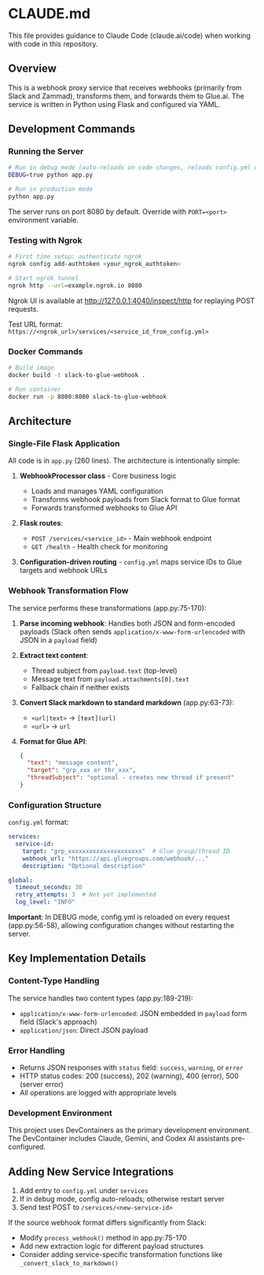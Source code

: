 # CLAUDE.md

This file provides guidance to Claude Code (claude.ai/code) when working with code in this repository.

## Overview

This is a webhook proxy service that receives webhooks (primarily from Slack and Zammad), transforms them, and forwards them to Glue.ai. The service is written in Python using Flask and configured via YAML.

## Development Commands

### Running the Server
```bash
# Run in debug mode (auto-reloads on code changes, reloads config.yml on each request)
DEBUG=true python app.py

# Run in production mode
python app.py
```

The server runs on port 8080 by default. Override with `PORT=<port>` environment variable.

### Testing with Ngrok
```bash
# First time setup: authenticate ngrok
ngrok config add-authtoken <your_ngrok_authtoken>

# Start ngrok tunnel
ngrok http --url=example.ngrok.io 8080
```

Ngrok UI is available at http://127.0.0.1:4040/inspect/http for replaying POST requests.

Test URL format: `https://<ngrok_url>/services/<service_id_from_config.yml>`

### Docker Commands
```bash
# Build image
docker build -t slack-to-glue-webhook .

# Run container
docker run -p 8080:8080 slack-to-glue-webhook
```

## Architecture

### Single-File Flask Application
All code is in `app.py` (260 lines). The architecture is intentionally simple:

1. **WebhookProcessor class** - Core business logic
   - Loads and manages YAML configuration
   - Transforms webhook payloads from Slack format to Glue format
   - Forwards transformed webhooks to Glue API

2. **Flask routes**:
   - `POST /services/<service_id>` - Main webhook endpoint
   - `GET /health` - Health check for monitoring

3. **Configuration-driven routing** - `config.yml` maps service IDs to Glue targets and webhook URLs

### Webhook Transformation Flow

The service performs these transformations (app.py:75-170):

1. **Parse incoming webhook**: Handles both JSON and form-encoded payloads (Slack often sends `application/x-www-form-urlencoded` with JSON in a `payload` field)

2. **Extract text content**:
   - Thread subject from `payload.text` (top-level)
   - Message text from `payload.attachments[0].text`
   - Fallback chain if neither exists

3. **Convert Slack markdown to standard markdown** (app.py:63-73):
   - `<url|text>` → `[text](url)`
   - `<url>` → `url`

4. **Format for Glue API**:
   ```json
   {
     "text": "message content",
     "target": "grp_xxx or thr_xxx",
     "threadSubject": "optional - creates new thread if present"
   }
   ```

### Configuration Structure

`config.yml` format:
```yaml
services:
  service-id:
    target: "grp_xxxxxxxxxxxxxxxxxxxxx"  # Glue group/thread ID
    webhook_url: "https://api.gluegroups.com/webhook/..."
    description: "Optional description"

global:
  timeout_seconds: 30
  retry_attempts: 3  # Not yet implemented
  log_level: "INFO"
```

**Important**: In DEBUG mode, config.yml is reloaded on every request (app.py:56-58), allowing configuration changes without restarting the server.

## Key Implementation Details

### Content-Type Handling
The service handles two content types (app.py:189-219):
- `application/x-www-form-urlencoded`: JSON embedded in `payload` form field (Slack's approach)
- `application/json`: Direct JSON payload

### Error Handling
- Returns JSON responses with `status` field: `success`, `warning`, or `error`
- HTTP status codes: 200 (success), 202 (warning), 400 (error), 500 (server error)
- All operations are logged with appropriate levels

### Development Environment
This project uses DevContainers as the primary development environment. The DevContainer includes Claude, Gemini, and Codex AI assistants pre-configured.

## Adding New Service Integrations

1. Add entry to `config.yml` under `services`
2. If in debug mode, config auto-reloads; otherwise restart server
3. Send test POST to `/services/<new-service-id>`

If the source webhook format differs significantly from Slack:
- Modify `process_webhook()` method in app.py:75-170
- Add new extraction logic for different payload structures
- Consider adding service-specific transformation functions like `_convert_slack_to_markdown()`
